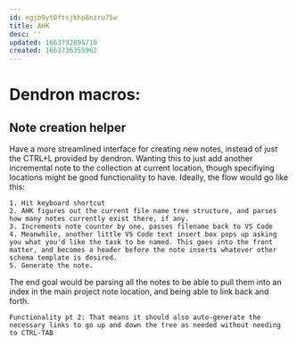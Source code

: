 ```yaml
---
id: egjb9yt0ftsjkhp8nzru75w
title: AHK
desc: ''
updated: 1663792895710
created: 1663736355962
---
```


# Dendron macros:

## Note creation helper
Have a more streamlined interface for creating new notes, instead of just the CTRL+L provided by dendron. Wanting this to just add another incremental note to the collection at current location, though specifiying locations might be good functionality to have. Ideally, the flow would go like this:

    1. Hit keyboard shortcut
    2. AHK figures out the current file name tree structure, and parses how many notes currently exist there, if any. 
    3. Increments note counter by one, passes filename back to VS Code
    4. Meanwhile, another little VS Code text insert box pops up asking you what you'd like the task to be named. This goes into the front matter, and becomes a header before the note inserts whatever other schema template is desired. 
    5. Generate the note. 

The end goal would be parsing all the notes to be able to pull them into an index in the main project note location, and being able to link back and forth. 

    Functionality pt 2: That means it should also auto-generate the necessary links to go up and down the tree as needed without needing to CTRL-TAB

